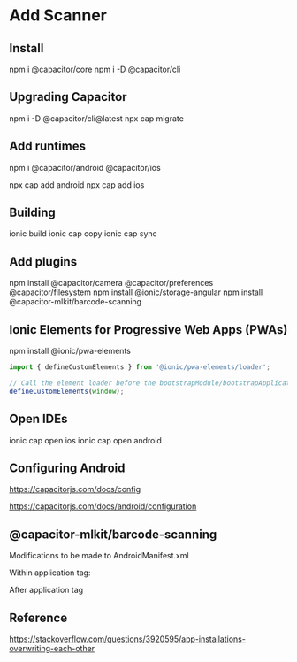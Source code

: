 # Add Scanner

## Install

npm i @capacitor/core
npm i -D @capacitor/cli

## Upgrading Capacitor

npm i -D @capacitor/cli@latest
npx cap migrate

## Add runtimes

npm i @capacitor/android @capacitor/ios

npx cap add android
npx cap add ios

## Building

ionic build
ionic cap copy
ionic cap sync

## Add plugins

npm install @capacitor/camera @capacitor/preferences @capacitor/filesystem
npm install @ionic/storage-angular
npm install @capacitor-mlkit/barcode-scanning

## Ionic Elements for Progressive Web Apps (PWAs)

npm install @ionic/pwa-elements

```ts ; Add to src/main.ts
import { defineCustomElements } from '@ionic/pwa-elements/loader';

// Call the element loader before the bootstrapModule/bootstrapApplication call
defineCustomElements(window);
```

## Open IDEs

ionic cap open ios
ionic cap open android


## Configuring Android

https://capacitorjs.com/docs/config

https://capacitorjs.com/docs/android/configuration



## @capacitor-mlkit/barcode-scanning

Modifications to be made to AndroidManifest.xml

Within application tag:
<meta-data android:name="com.google.mlkit.vision.DEPENDENCIES" android:value="barcode_ui" />

After application tag
<uses-feature android:name="android.hardware.camera" android:required="false" />

<uses-permission android:name="android.permission.CAMERA" />
<uses-permission android:name="android.permission.FLASHLIGHT" />

## Reference

https://stackoverflow.com/questions/3920595/app-installations-overwriting-each-other

